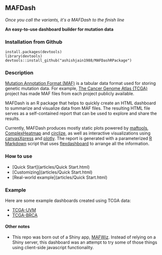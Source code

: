 MAFDash
------------------------------------------------------------
*Once you call the variants, it's a MAFDash to the finish line*


**An easy-to-use dashboard builder for mutation data**

### Installation from Github
```
install.packages(devtools)
library(devtools)
devtools::install_github("ashishjain1988/MAFDashRPackage")
```

### Description
[Mutation Annotation Format (MAF)](https://docs.gdc.cancer.gov/Encyclopedia/pages/Mutation_Annotation_Format/) is a tabular data format used for storing genetic mutation data. For example, [The Cancer Genome Atlas (TCGA)](https://www.cancer.gov/about-nci/organization/ccg/research/structural-genomics/tcga) project has made MAF files from each project publicly available.

MAFDash is an R package that helps to quickly create an HTML dashboard to summarize and visualize data from MAF files. The resulting HTML file serves as a self-contained report that can be used to explore and share the results.

Currently, MAFDash produces mostly static plots powered by [maftools](https://bioconductor.org/packages/release/bioc/vignettes/maftools/inst/doc/maftools.html),  [ComplexHeatmap](https://github.com/jokergoo/ComplexHeatmap) and [circlize](https://github.com/jokergoo/circlize), as well as interactive visualizations using [canvasXpress](https://cran.r-project.org/web/packages/canvasXpress/vignettes/getting_started.html) and [plotly](https://plotly.com/r/).  The report is generated with a parameterized [R Markdown](https://rmarkdown.rstudio.com/) script that uses [flexdashboard](https://rmarkdown.rstudio.com/flexdashboard/) to arrange all the information.

### How to use
- [Quick Start](articles/Quick Start.html)
- [Customizing](articles/Quick Start.html)
- [Real-world example](articles/Quick Start.html)

### Example
Here are some example dashboards created using TCGA data:
- [TCGA-UVM](https://mtandon09.github.io/MAFDash/output/TCGA-UVM.MAFDash.html)
- [TCGA-BRCA](https://mtandon09.github.io/MAFDash/output/TCGA-BRCA.MAFDash.html)

#### Other notes
- This repo was born out of a Shiny app, [MAFWiz](https://github.com/mtandon09/mafwiz).  Instead of relying on a Shiny server, this dashboard was an attempt to try some of those things using client-side javascript functionality.